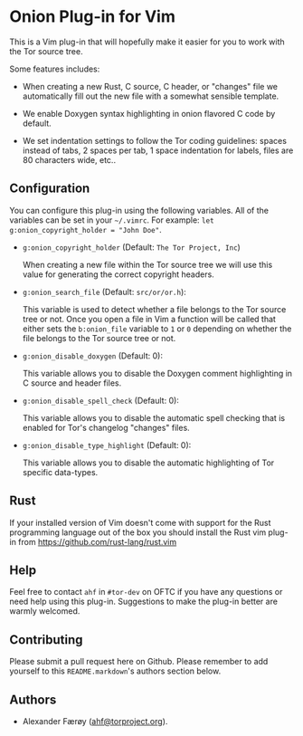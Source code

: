 Onion Plug-in for Vim
=====================

This is a Vim plug-in that will hopefully make it easier for you to work with
the Tor source tree.

Some features includes:

- When creating a new Rust, C source, C header, or "changes" file we
  automatically fill out the new file with a somewhat sensible template.

- We enable Doxygen syntax highlighting in onion flavored C code by
  default.

- We set indentation settings to follow the Tor coding guidelines:
  spaces instead of tabs, 2 spaces per tab, 1 space indentation for
  labels, files are 80 characters wide, etc..

## Configuration

You can configure this plug-in using the following variables. All of the
variables can be set in your `~/.vimrc`. For example: `let
g:onion_copyright_holder = "John Doe"`.

- `g:onion_copyright_holder` (Default: `The Tor Project, Inc`)

  When creating a new file within the Tor source tree we will use this
  value for generating the correct copyright headers.

- `g:onion_search_file` (Default: `src/or/or.h`):

  This variable is used to detect whether a file belongs to the Tor
  source tree or not. Once you open a file in Vim a function will be
  called that either sets the `b:onion_file` variable to `1` or `0`
  depending on whether the file belongs to the Tor source tree or not.

- `g:onion_disable_doxygen` (Default: 0):

  This variable allows you to disable the Doxygen comment highlighting in C
  source and header files.

- `g:onion_disable_spell_check` (Default: 0):

  This variable allows you to disable the automatic spell checking that is
  enabled for Tor's changelog "changes" files.

- `g:onion_disable_type_highlight` (Default: 0):

  This variable allows you to disable the automatic
  highlighting of Tor specific data-types.

## Rust

If your installed version of Vim doesn't come with support for the Rust
programming language out of the box you should install the Rust vim
plug-in from https://github.com/rust-lang/rust.vim

## Help

Feel free to contact `ahf` in `#tor-dev` on OFTC if you have any questions or
need help using this plug-in. Suggestions to make the plug-in better are warmly
welcomed.

## Contributing

Please submit a pull request here on Github. Please remember to add
yourself to this `README.markdown`'s authors section below.

## Authors

- Alexander Færøy (<ahf@torproject.org>).
